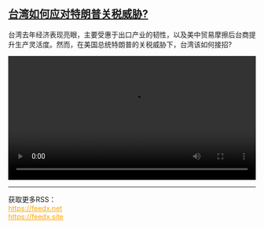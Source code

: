 <!--1739449025000-->
[台湾如何应对特朗普关税威胁?](https://www.dw.com/zh/%E5%8F%B0%E6%B9%BE%E5%A6%82%E4%BD%95%E5%BA%94%E5%AF%B9%E7%89%B9%E6%9C%97%E6%99%AE%E5%85%B3%E7%A8%8E%E5%A8%81%E8%83%81?/a-71563964)
------

<p>台湾去年经济表现亮眼，主要受惠于出口产业的韧性，以及美中贸易摩擦后台商提升生产灵活度。然而，在美国总统特朗普的关税威胁下，台湾该如何接招?</small></p><video src="https://tvdownloaddw-a.akamaihd.net/Events/mp4/vdt_zh/2025/dwvgchi250210_taiwan-ltr-wide_1_01icw_AVC_1280x720.mp4" controls style="width:100%"></video><br><hr><div>获取更多RSS：<br><a href="https://feedx.net" style="color:orange" target="_blank">https://feedx.net</a> <br><a href="https://feedx.site" style="color:orange" target="_blank">https://feedx.site</a><br></div>
